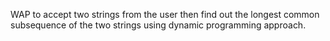 WAP to accept two strings from the user then find out the longest common subsequence of the two strings using dynamic programming approach.
